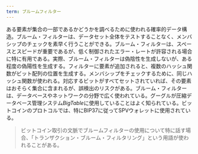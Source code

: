 ```yaml
---
term: ブルームフィルター
---
```

ある要素が集合の一部であるかどうかを調べるために使われる確率的データ構造。ブルーム・フィルターは、データセット全体をテストすることなく、メンバシップのチェックを素早く行うことができる。ブルーム・フィルターは、スペースとスピードが重要であるが、低く制御されたエラー・レートが許容される場合に特に有用である。実際、ブルーム・フィルターは偽陰性を生成しないが、ある程度の偽陽性を生成する。フィルターに要素が追加されると、複数のハッシュ関数がビット配列の位置を生成する。メンバシップをチェックするために、同じハッシュ関数が使われる。対応するビットがすべてセットされていれば、その要素はおそらく集合に含まれるが、誤検出のリスクがある。ブルーム・フィルターは、データベースやネットワークの分野で広く使われている。グーグルが圧縮データベース管理システム*BigTable*に使用していることはよく知られている。ビットコインのプロトコルでは、特にBIP37に従ってSPVウォレットに使用されている。

> ビットコイン取引の文脈でブルームフィルターの使用について特に話す場合、「トランザクション・ブルーム・フィルタリング」という用語が使われることがある。